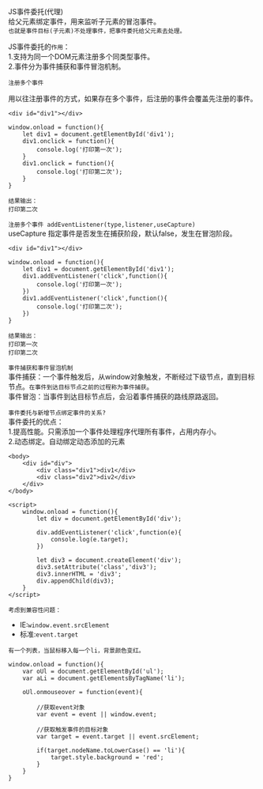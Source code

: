 JS事件委托(代理)  
给父元素绑定事件，用来监听子元素的冒泡事件。  
`也就是事件目标(子元素)不处理事件，把事件委托给父元素去处理。` 

JS事件委托的`作用`：  
1.支持为同一个DOM元素注册多个同类型事件。  
2.事件分为事件捕获和事件冒泡机制。  

`注册多个事件`  

用以往注册事件的方式，如果存在多个事件，后注册的事件会覆盖先注册的事件。  
```
<div id="div1"></div>

window.onload = function(){
    let div1 = document.getElementById('div1');
    div1.onclick = function(){
        console.log('打印第一次');
    }
    div1.onclick = function(){
        console.log('打印第二次');
    }
}

结果输出：
打印第二次
```

`注册多个事件 addEventListener(type,listener,useCapture)`  
useCapture 指定事件是否发生在捕获阶段，默认false，发生在冒泡阶段。
```
<div id="div1"></div>

window.onload = function(){
    let div1 = document.getElementById('div1');
    div1.addEventListener('click',function(){
        console.log('打印第一次');
    })
    div1.addEventListener('click',function(){
        console.log('打印第二次');
    })
}

结果输出：
打印第一次
打印第二次
```

`事件捕获和事件冒泡机制`  
事件捕获：一个事件触发后，从window对象触发，不断经过下级节点，直到目标节点。`在事件到达目标节点之前的过程称为事件捕获`。  
事件冒泡：当事件到达目标节点后，会沿着事件捕获的路线原路返回。  

`事件委托与新增节点绑定事件的关系?`  
事件委托的优点：  
1.提高性能。只需添加一个事件处理程序代理所有事件，占用内存小。  
2.动态绑定。自动绑定动态添加的元素

```
<body>
    <div id="div">
        <div class="div1">div1</div>
        <div class="div2">div2</div>
    </div>
</body>

<script>
    window.onload = function(){
        let div = document.getElementById('div');

        div.addEventListener('click',function(e){
            console.log(e.target);
        })

        let div3 = document.createElement('div');
        div3.setAttribute('class','div3');
        div3.innerHTML = 'div3';
        div.appendChild(div3);
    }
</script>
```

`考虑到兼容性问题：`  
- IE:`window.event.srcElement`
- 标准:`event.target`

```
有一个列表，当鼠标移入每一个li，背景颜色变红。

window.onload = function(){
    var oUl = document.getElementById('ul');
    var aLi = document.getElementsByTagName('li');

    oUl.onmouseover = function(event){
        
        //获取event对象
        var event = event || window.event;
        
        //获取触发事件的目标对象
        var target = event.target || event.srcElement;
        
        if(target.nodeName.toLowerCase() == 'li'){
            target.style.background = 'red';
        }
    }
}
```
